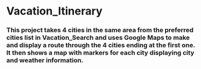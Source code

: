 # Vacation_Itinerary

### This project takes 4 cities in the same area from the preferred cities list in Vacation_Search and uses Google Maps to make and display a route through the 4 cities ending at the first one.  It then shows a map with markers for each city displaying city and weather information.
